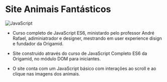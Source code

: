# Site Animais Fantásticos

![JavaScript](https://img.shields.io/badge/JavaScript-F7DF1E?style=for-the-badge&logo=javascript&logoColor=black)

* Curso completo de JavaScript ES6, ministardo pelo professor André Rafael,  adiminiatrador e designer, mestrando em user experience disign e fundador da Origamid.

* Site construido através do curso de JavaScript Completo ES6 da Origamid, no módulo DOM para iniciantes.

* O site conta com um JavaScript básico com interações ao scroll e ao clique nas imagens dos animais.
